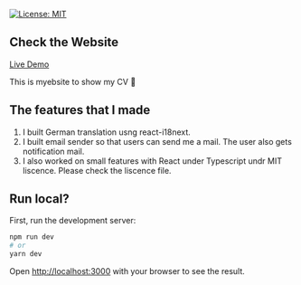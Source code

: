 [![License: MIT](https://img.shields.io/badge/License-MIT-yellow.svg)](https://opensource.org/licenses/MIT)

## Check the Website

[Live Demo](https://jgkang-git-main-jeonggeun-kangs-projects.vercel.app/)

This is myebsite to show my CV 🚀

## The features that I made

1. I built German translation usng react-i18next. 
2. I built email sender so that users can send me a mail. The user also gets notification mail.
3. I also worked on small features with React under Typescript undr MIT liscence. Please check the liscence file.

## Run local?

First, run the development server:

```bash
npm run dev
# or
yarn dev
```

Open [http://localhost:3000](http://localhost:3000) with your browser to see the result.

